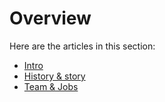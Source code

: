 # Overview

Here are the articles in this section:&#x20;

* [Intro](https://docs.onlydust.com/~/revisions/wEPnwAbw9Qx8n3g5zJL3/overview/intro)
* [History & story ](https://docs.onlydust.com/~/revisions/uxgoIhWZHG8NrpMsRfE3/overview/history-and-story)
* [Team & Jobs](https://docs.onlydust.com/~/revisions/uxgoIhWZHG8NrpMsRfE3/overview/team-and-jobs)



